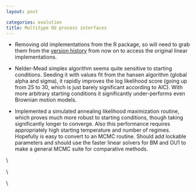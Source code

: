 ```yaml
---
layout: post

categories: evolution
title: Multitype OU process interfaces
---
```







 








-   Removing old implementations from the R package, so will need to
    grab them from the [version
    history](http://github.com/cboettig/wrightscape/commit/a3cebb06b8e0e28fe43fbb22e6bd9f0c499271e3 "http://github.com/cboettig/wrightscape/commit/a3cebb06b8e0e28fe43fbb22e6bd9f0c499271e3")
    from now on to access the original linear implementations.

-   Nelder-Mead simplex algorithm seems quite sensitive to starting
    conditions. Seeding it with values fit from the hansen algorithm
    (global alpha and sigma), it rapidly improves the log likelihood
    score (going up from 25 to 30, which is just barely significant
    according to AIC). With more arbitrary starting conditions it
    significantly under-performs even Brownian motion models.

-   Implemented a simulated annealing likelihood maximization routine,
    which proves much more robust to starting conditions, though taking
    significantly longer to converge. Also this performance requires
    appropriately high starting temperature and number of regimes.
    Hopefully is easy to convert to an MCMC routine. Should add lockable
    parameters and should use the faster linear solvers for BM and OU1
    to make a general MCMC suite for comparative methods.

\

\

\

